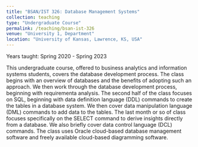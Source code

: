 ```yaml
---
title: "BSAN/IST 326: Database Management Systems"
collection: teaching
type: "Undergraduate Course"
permalink: /teaching/bsan-ist-326
venue: "University 1, Department"
location: "University of Kansas, Lawrence, KS, USA"
---
```


Years taught: Spring 2020 - Spring 2023

This undergraduate course, offered to business analytics and information systems students, covers the database development process. The class begins with an overview of databases and the benefits of adopting such an approach. We then work through the database development process, beginning with requirementa analysis. The second half of the class focuses on SQL, beginning with data definition language (DDL) commands to create the tables in a database system. We then cover data manipulation language (DML) commands to add data to the tables. The last month or so of class focuses specifically on the SELECT command to derive insights directly from a database. We also briefly cover data control language (DCL) commands. The class uses Oracle cloud-based database management software and freely available cloud-based diagramming software.

